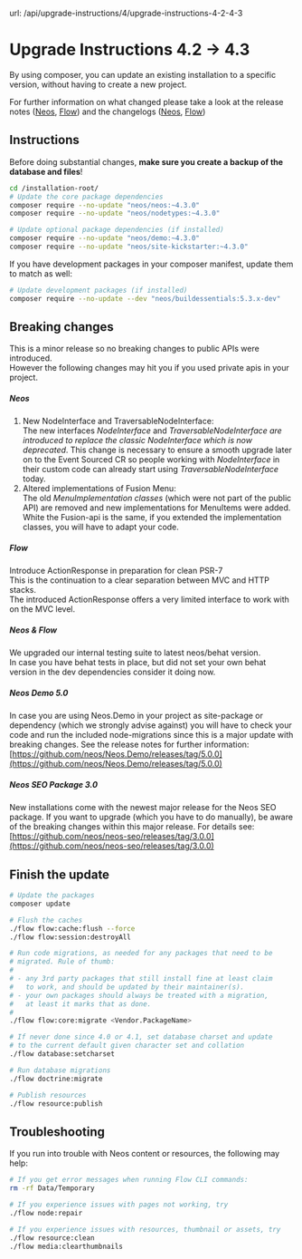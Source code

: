 url: /api/upgrade-instructions/4/upgrade-instructions-4-2-4-3
# Upgrade Instructions 4.2 → 4.3

By using composer, you can update an existing installation to a specific version, without having to create a new project.

For further information on what changed please take a look at the release notes ([Neos](https://neos.readthedocs.io/en/4.3/Appendixes/ReleaseNotes/430.html), [Flow](https://flowframework.readthedocs.io/en/5.3/TheDefinitiveGuide/PartV/ReleaseNotes/530.html)) and the changelogs ([Neos](https://neos.readthedocs.io/en/4.3/Appendixes/ChangeLogs/430.html), [Flow](https://flowframework.readthedocs.io/en/5.3/TheDefinitiveGuide/PartV/ChangeLogs/530.html))

## Instructions

Before doing substantial changes, **make sure you create a backup of the database and files**!

```bash
cd /installation-root/
# Update the core package dependencies
composer require --no-update "neos/neos:~4.3.0"
composer require --no-update "neos/nodetypes:~4.3.0"

# Update optional package dependencies (if installed)
composer require --no-update "neos/demo:~4.3.0"
composer require --no-update "neos/site-kickstarter:~4.3.0"
```

If you have development packages in your composer manifest, update them to match as well:

```bash
# Update development packages (if installed)
composer require --no-update --dev "neos/buildessentials:5.3.x-dev"
```

## Breaking changes

This is a minor release so no breaking changes to public APIs were introduced.   
However the following changes may hit you if you used private apis in your project. 

##### **Neos**

1.  New NodeInterface and TraversableNodeInterface:  
    The new interfaces _NodeInterface_ and _TraversableNodeInterface are introduced to replace the classic NodeInterface which is now deprecated_. This change is necessary to ensure a smooth upgrade later on to the Event Sourced CR so people working with _NodeInterface_ in their custom code can already start using _TraversableNodeInterface_ today.
2.  Altered implementations of Fusion Menu:  
    The old _MenuImplementation classes_ (which were not part of the public API) are removed and new implementations for MenuItems were added. White the Fusion-api is the same, if you extended the implementation classes, you will have to adapt your code.

##### Flow

Introduce ActionResponse in preparation for clean PSR-7  
This is the continuation to a clear separation between MVC and HTTP stacks.   
The introduced ActionResponse offers a very limited interface to work with on the MVC level.

##### Neos & Flow 

We upgraded our internal testing suite to latest neos/behat version.  
In case you have behat tests in place, but did not set your own behat version in the dev dependencies consider it doing now.

##### Neos Demo 5.0

In case you are using Neos.Demo in your project as site-package or dependency (which we strongly advise against) you will have to check your code and run the included node-migrations since this is a major update with breaking changes. See the release notes for further information: [https://github.com/neos/Neos.Demo/releases/tag/5.0.0](https://github.com/neos/Neos.Demo/releases/tag/5.0.0)

##### Neos SEO Package 3.0

New installations come with the newest major release for the Neos SEO package. If you want to upgrade (which you have to do manually), be aware of the breaking changes within this major release. For details see:  
[https://github.com/neos/neos-seo/releases/tag/3.0.0](https://github.com/neos/neos-seo/releases/tag/3.0.0)

## Finish the update

```bash
# Update the packages
composer update

# Flush the caches
./flow flow:cache:flush --force
./flow flow:session:destroyAll

# Run code migrations, as needed for any packages that need to be
# migrated. Rule of thumb:
#
# - any 3rd party packages that still install fine at least claim
#   to work, and should be updated by their maintainer(s).
# - your own packages should always be treated with a migration,
#   at least it marks that as done.
#
./flow flow:core:migrate <Vendor.PackageName>

# If never done since 4.0 or 4.1, set database charset and update
# to the current default given character set and collation
./flow database:setcharset

# Run database migrations
./flow doctrine:migrate

# Publish resources
./flow resource:publish
```

## Troubleshooting

If you run into trouble with Neos content or resources, the following may help: 

```bash
# If you get error messages when running Flow CLI commands:
rm -rf Data/Temporary

# If you experience issues with pages not working, try 
./flow node:repair

# If you experience issues with resources, thumbnail or assets, try
./flow resource:clean
./flow media:clearthumbnails
```